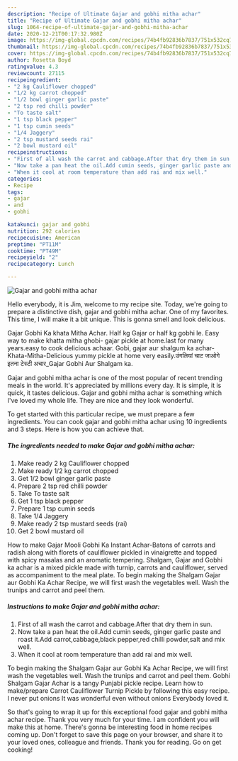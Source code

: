 ```yaml
---
description: "Recipe of Ultimate Gajar and gobhi mitha achar"
title: "Recipe of Ultimate Gajar and gobhi mitha achar"
slug: 1064-recipe-of-ultimate-gajar-and-gobhi-mitha-achar
date: 2020-12-21T00:17:32.980Z
image: https://img-global.cpcdn.com/recipes/74b4fb92836b7837/751x532cq70/gajar-and-gobhi-mitha-achar-recipe-main-photo.jpg
thumbnail: https://img-global.cpcdn.com/recipes/74b4fb92836b7837/751x532cq70/gajar-and-gobhi-mitha-achar-recipe-main-photo.jpg
cover: https://img-global.cpcdn.com/recipes/74b4fb92836b7837/751x532cq70/gajar-and-gobhi-mitha-achar-recipe-main-photo.jpg
author: Rosetta Boyd
ratingvalue: 4.3
reviewcount: 27115
recipeingredient:
- "2 kg Cauliflower chopped"
- "1/2 kg carrot chopped"
- "1/2 bowl ginger garlic paste"
- "2 tsp red chilli powder"
- "To taste salt"
- "1 tsp black pepper"
- "1 tsp cumin seeds"
- "1/4 Jaggery"
- "2 tsp mustard seeds rai"
- "2 bowl mustard oil"
recipeinstructions:
- "First of all wash the carrot and cabbage.After that dry them in sun."
- "Now take a pan heat the oil.Add cumin seeds, ginger garlic paste and roast it.Add carrot,cabbage,black pepper,red chilli powder,salt and mix well."
- "When it cool at room temperature than add rai and mix well."
categories:
- Recipe
tags:
- gajar
- and
- gobhi

katakunci: gajar and gobhi 
nutrition: 292 calories
recipecuisine: American
preptime: "PT11M"
cooktime: "PT49M"
recipeyield: "2"
recipecategory: Lunch

---
```



![Gajar and gobhi mitha achar](https://img-global.cpcdn.com/recipes/74b4fb92836b7837/751x532cq70/gajar-and-gobhi-mitha-achar-recipe-main-photo.jpg)

Hello everybody, it is Jim, welcome to my recipe site. Today, we're going to prepare a distinctive dish, gajar and gobhi mitha achar. One of my favorites. This time, I will make it a bit unique. This is gonna smell and look delicious.

Gajar Gobhi Ka khata Mitha Achar. Half kg Gajar or half kg gobhi le. Easy way to make khatta mitha ghobi- gajar pickle at home.last for many years.easy to cook delicious achaar. Gobi, gajar aur shalgum ka achar-Khata-Mitha-Delicious yummy pickle at home very easily.उंगलियां चाट जाओगे इतना टेस्टी अचार_Gajar Gobhi Aur Shalgam ka.

Gajar and gobhi mitha achar is one of the most popular of recent trending meals in the world. It's appreciated by millions every day. It is simple, it is quick, it tastes delicious. Gajar and gobhi mitha achar is something which I've loved my whole life. They are nice and they look wonderful.


To get started with this particular recipe, we must prepare a few ingredients. You can cook gajar and gobhi mitha achar using 10 ingredients and 3 steps. Here is how you can achieve that.

<!--inarticleads1-->

##### The ingredients needed to make Gajar and gobhi mitha achar:

1. Make ready 2 kg Cauliflower chopped
1. Make ready 1/2 kg carrot chopped
1. Get 1/2 bowl ginger garlic paste
1. Prepare 2 tsp red chilli powder
1. Take To taste salt
1. Get 1 tsp black pepper
1. Prepare 1 tsp cumin seeds
1. Take 1/4 Jaggery
1. Make ready 2 tsp mustard seeds (rai)
1. Get 2 bowl mustard oil


How to make Gajar Mooli Gobhi Ka Instant Achar-Batons of carrots and radish along with florets of cauliflower pickled in vinaigrette and topped with spicy masalas and an aromatic tempering. Shalgam, Gajar and Gobhi ka achar is a mixed pickle made with turnip, carrots and cauliflower, served as accompaniment to the meal plate. To begin making the Shalgam Gajar aur Gobhi Ka Achar Recipe, we will first wash the vegetables well. Wash the trunips and carrot and peel them. 

<!--inarticleads2-->

##### Instructions to make Gajar and gobhi mitha achar:

1. First of all wash the carrot and cabbage.After that dry them in sun.
1. Now take a pan heat the oil.Add cumin seeds, ginger garlic paste and roast it.Add carrot,cabbage,black pepper,red chilli powder,salt and mix well.
1. When it cool at room temperature than add rai and mix well.


To begin making the Shalgam Gajar aur Gobhi Ka Achar Recipe, we will first wash the vegetables well. Wash the trunips and carrot and peel them. Gobhi Shalgam Gajar Achar is a tangy Punjabi pickle recipe. Learn how to make/prepare Carrot Cauliflower Turnip Pickle by following this easy recipe. I never put onions It was wonderful even without onions Everybody loved it. 

So that's going to wrap it up for this exceptional food gajar and gobhi mitha achar recipe. Thank you very much for your time. I am confident you will make this at home. There's gonna be interesting food in home recipes coming up. Don't forget to save this page on your browser, and share it to your loved ones, colleague and friends. Thank you for reading. Go on get cooking!
